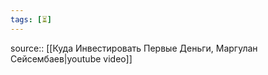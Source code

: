 ```yaml
---
tags: [⏳]
---
```

source:: [[Куда Инвестировать Первые Деньги, Маргулан Сейсембаев|youtube video]]

